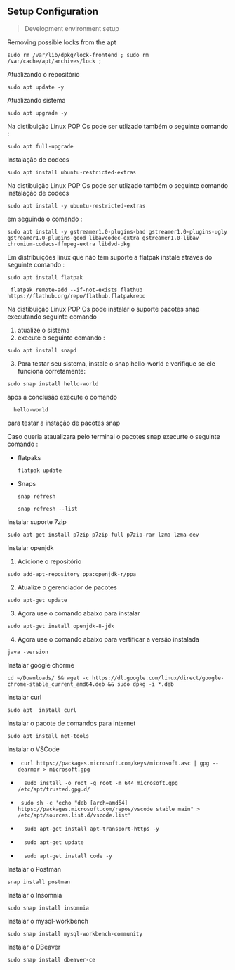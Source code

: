 ## Setup Configuration

> Development environment setup

 Removing possible locks from the apt

   ``` 
   sudo rm /var/lib/dpkg/lock-frontend ; sudo rm /var/cache/apt/archives/lock ; 
   ```

  Atualizando o repositório

   ``` 
   sudo apt update -y
   ```
  Atualizando sistema 

   ``` 
   sudo apt upgrade -y 
   ```

  Na distibuição Linux POP Os pode ser utlizado também o seguinte comando :

   ``` 
   sudo apt full-upgrade
   ```

  Instalação  de codecs 

   ``` 
   sudo apt install ubuntu-restricted-extras 
   ```
  Na distibuição Linux POP Os pode ser utlizado também o seguinte comando instalação de  codecs 

   ``` 
   sudo apt install -y ubuntu-restricted-extras
   ```
  em seguinda o comando :

   ``` 
   sudo apt install -y gstreamer1.0-plugins-bad gstreamer1.0-plugins-ugly gstreamer1.0-plugins-good libavcodec-extra gstreamer1.0-libav chromium-codecs-ffmpeg-extra libdvd-pkg
   ```
  Em distribuições linux que  não  tem suporte a flatpak instale atraves do seguinte  comando :

   ``` 
   sudo apt install flatpak
   ```

  ``` 
   flatpak remote-add --if-not-exists flathub https://flathub.org/repo/flathub.flatpakrepo
   ```
  Na distibuição Linux POP Os pode  instalar o suporte pacotes  snap executando seguinte comando 

  1. atualize o sistema 
  2. execute o seguinte  comando :
   ``` 
   sudo apt install snapd
   ```
   3. Para testar seu sistema, instale o snap hello-world e verifique se ele funciona corretamente:

   ``` 
   sudo snap install hello-world
   ```
   apos  a conclusão execute o comando 

  ``` 
    hello-world
   ```
   para testar a instação de pacotes snap

  Caso queria ataualizara pelo terminal o pacotes  snap execurte o seguinte comando :
  
  - flatpaks
  
    ``` 
    flatpak update
    ```
- Snaps
   ``` 
  snap refresh
   ```
  ``` 
  snap refresh --list
   ```

 Instalar suporte 7zip
  ``` 
  sudo apt-get install p7zip p7zip-full p7zip-rar lzma lzma-dev
   ```

 Instalar openjdk 

  1. Adicione o repositório 
   ``` 
   sudo add-apt-repository ppa:openjdk-r/ppa
   ```
  2. Atualize o gerenciador de pacotes
   ``` 
  sudo apt-get update
   ```
  3. Agora use o comando abaixo para instalar 
   ``` 
  sudo apt-get install openjdk-8-jdk
   ```
  4. Agora use o comando abaixo para vertificar a versão instalada 
   ``` 
  java -version 
   ```

 Instalar google chorme 
   ``` 
  cd ~/Downloads/ && wget -c https://dl.google.com/linux/direct/google-chrome-stable_current_amd64.deb && sudo dpkg -i *.deb
   ```
Instalar curl 
   ``` 
  sudo apt  install curl
   ```
Instalar o pacote de comandos para internet
   ``` 
  sudo apt install net-tools
   ```

Instalar o VSCode

 - ``` 
    curl https://packages.microsoft.com/keys/microsoft.asc | gpg --dearmor > microsoft.gpg
   ```

- ``` 
    sudo install -o root -g root -m 644 microsoft.gpg /etc/apt/trusted.gpg.d/
   ```

- ``` 
   sudo sh -c 'echo "deb [arch=amd64] https://packages.microsoft.com/repos/vscode stable main" > /etc/apt/sources.list.d/vscode.list'
   ```

- ``` 
    sudo apt-get install apt-transport-https -y
   ```

- ``` 
    sudo apt-get update
   ```

- ``` 
    sudo apt-get install code -y 
   ```

Instalar o Postman

   ``` 
  snap install postman
   ```

Instalar o Insomnia

   ``` 
  sudo snap install insomnia
   ```

Instalar o mysql-workbench
   ``` 
  sudo snap install mysql-workbench-community
   ```
Instalar o DBeaver
   ``` 
 sudo snap install dbeaver-ce
   ```
